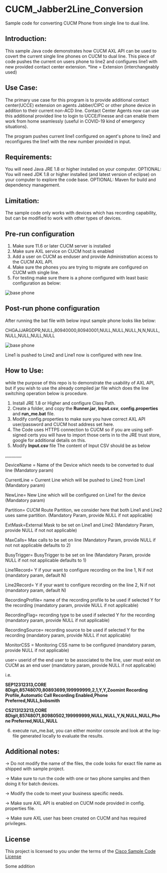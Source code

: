 # CUCM_Jabber2Line_Conversion

Sample code for converting CUCM Phone from single line to dual line.

## Introduction:

This sample Java code demonstrates how CUCM AXL API can be used to covert the current single line phones on CUCM to dual line.
This piece of code pushes the current on users phone to line2 and configures line1 with new provided contact center extension.
*line = Extension (interchangeably used)

## Use Case:
The primary use case for this program is to provide additional contact center(UCCE) extension on agents Jabber/CIPC or other phone device in addition to their current non-ACD line. 
Contact Center Agents now can use this additional provided line to login to UCCE/Finesse and can enable them work from home seamlessly (useful in COVID-19 kind of emergency situations).

The program pushes current line1 configured on agent's phone to line2 and reconfigures the line1 with the new number provided in input.

## Requirements:

You will need Java JRE 1.8 or higher installed on your computer.
OPTIONAL: You will need JDK 1.8 or higher installed (and latest version of eclipse) on your computer to explore the code base.
OPTIONAL: Maven for build and dependency management.

## Limitation:

The sample code only works with devices which has recording capability, but can be modified to work with other types of devices.

## Pre-run configuration

1. Make sure 11.6 or later CUCM server is installed
2. Make sure AXL service on CUCM host is enabled
3. Add a user on CUCM as enduser and provide Administration access to the CUCM AXL API.
5. Make sure the phones you are trying to migrate are configured on CUCM with single line.
4. For testing make sure there is a phone configured with least basic configuration as below:

![base phone](https://raw.githubusercontent.com/chintangajjar013/cucm_Jabber2Line/master/prerun.png)

## Post-run phone configuration

After running the bat file with below input sample phone looks like below:

CHGAJJARGDPR,NULL,80940000,80940001,NULL,NULL,NULL,N,N,NULL,NULL,NULL,NULL,NULL

![base phone](https://raw.githubusercontent.com/chintangajjar013/cucm_Jabber2Line/master/postrun.png)

Line1 is pushed to Line2 and Line1 now is configured with new line.

## How to Use:

while the purpose of this repo is to demonstrate the usability of AXL API, but if you wish to use the already compiled jar file which does the line switching operation below is procedure.

1. Install JRE 1.8 or Higher and configure Class Path.
2. Create a folder, and copy the **Runner.jar**, **Input.csv**, **config.properties** and **run_me.bat** file.
3. Modify config.properties to make sure you have correct AXL API user/password and CUCM host address set here. 
4. The Code uses HTTPS connection to CUCM so if you are using self-signed certs you will have to import those certs in to the JRE trust store, google for additional details on this.
5. Modify **Input.csv** file
The content of Input CSV should be as below

<DeviceName>,<CurrentLine>,<NewLine>,<Partition>,<ExtMask>,<MaxCalls>,<BusyTrigger>,<Line1Record>,<Line2Record>,<RecordingProfile>,<RecordingFlag>,<RecordingSource>,<MonitorCSS>,<user>

DeviceName = Name of the Device which needs to be converted to dual line (Mandatory param)

CurrentLine = Current Line which will be pushed to Line2 from Line1 (Mandatory param)

NewLine= New Line which will be configured on Line1 for the device (Mandatory param)

Partition= CUCM Route Partition, we consider here that both Line1 and Line2 uses same partition. (Mandatory Param, provide NULL if not applicable)

ExtMask=External Mask to be set on Line1 and Line2 (Mandatory Param, provide NULL if not not applicable)

MaxCalls= Max calls to be set on line (Mandatory Param, provide NULL if not not applicable defaults to 2)

BusyTrigger= BusyTrigger to be set on line (Mandatory Param, provide NULL if not not applicable defaults to 1)

Line1Record= Y if your want to configure recording on the line 1, N if not (mandatory param, default N)

Line2Record= Y if your want to configure recording on the line 2, N if not (mandatory param, default N)

RecordingProfile= name of the recording profile to be used if selected Y for the recording (mandatory param, provide NULL if not applicable)

RecordingFlag= recording type to be used if selected Y for the recording (mandatory param, provide NULL if not applicable)

RecordingSource= recording source to be used if selected Y for the recording (mandatory param, provide NULL if not applicable)

MonitorCSS = Monitoring CSS name to be configured (mandatory param, provide NULL if not applicable)

user= userid of the end user to be associated to the line, user must 
exist on CUCM as an end user (mandatory param, provide NULL if not applicable)
 
i.e. 

**SEP12312313,CORE 8Digit,85748070,80893699,199999999,2,1,Y,Y,Zoomint Recording Profile,Automatic Call Recording Enabled,Phone Preferred,NULL,bobsmith**

**CS213123213,CORE 8Digit,85748071,80980502,199999999,NULL,NULL,Y,N,NULL,NULL,Phone Preferred,NULL,NULL**
  
6. execute run_me.bat, you can either monitor console and look at the log-file generated locally to evaluate the results.

## Additional notes:

-> Do not modify the name of the files, the code looks for exact file name as shipped with sample project.

-> Make sure to run the code with one or two phone samples and then doing it for batch devices.

-> Modify the code to meet your business specific needs.

-> Make sure AXL API is enabled on CUCM node provided in config. properties file.

-> Make sure AXL user has been created on CUCM and has required privileges.


## License

This project is licensed to you under the terms of the [Cisco Sample Code License](https://github.com/chintangajjar013/cucm_Jabber2Line/blob/master/LICENSE)

Some addition
